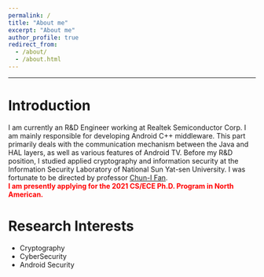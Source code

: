 ```yaml
---
permalink: /
title: "About me"
excerpt: "About me"
author_profile: true
redirect_from: 
  - /about/
  - /about.html
---
```


---

Introduction
=====
I am currently an R&D Engineer working at Realtek Semiconductor Corp. 
I am mainly responsible for developing Android C++ middleware. This part primarily deals with the communication mechanism between the Java and HAL layers, as well as various features of Android TV. Before my R&D position, I studied applied cryptography and information security at the Information Security Laboratory of National Sun Yat-sen University. I was fortunate to be directed by professor [Chun-I Fan](https://cifan.g-mail.nsysu.edu.tw/).
<br/>
<span style="color:red">**I am presently applying for the 2021 CS/ECE Ph.D. Program in North American.**</span>



# Research Interests
* Cryptography
* CyberSecurity
* Android Security

